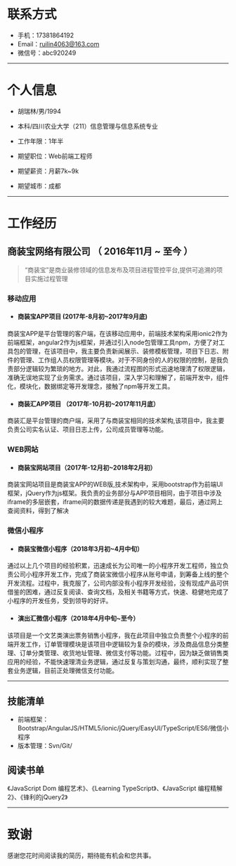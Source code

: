 # 联系方式

- 手机：17381864192
- Email：ruilin4063@163.com 
- 微信号：abc920249

---

# 个人信息

 - 胡瑞林/男/1994 
 - 本科/四川农业大学（211）信息管理与信息系统专业 
 - 工作年限：1年半

 - 期望职位：Web前端工程师
 - 期望薪资：月薪7k~9k
 - 期望城市：成都

---

# 工作经历

## 商装宝网络有限公司 （ 2016年11月 ~ 至今 ）

> “商装宝”是商业装修领域的信息发布及项目进程管控平台,提供可追溯的项目实施过程管理


### 移动应用

- #### 商装宝APP项目 (2017年-8月初~2017年9月底)
商装宝APP是平台管理的客户端，在该移动应用中，前端技术架构采用ionic2作为前端框架，angular2作为js框架，并通过引入node包管理工具npm，方便了对工具包的管理，在该项目中，我主要负责新闻展示、装修模板管理，项目下日志、附件的管理、工作组人员权限管理等模块。对于不同身份的人的权限的控制，是我负责部分逻辑较为繁琐的地方。对此，我通过流程图的形式迅速地理清了权限逻辑，准确无误地实现了业务需求。通过该项目，深入学习和理解了，前端开发中，组件化，模块化，数据绑定等开发理念，接触了npm等开发工具。

- #### 商装汇APP项目 （2017年-10月初~2017年11月底）
商装汇是平台管理的商户端，采用了与商装宝相同的技术架构,该项目中，我主要负责公司实名认证、项目日志上传，公司成员管理等功能。


### WEB网站


- #### 商装宝网站项目（2017年-12月初~2018年2月初）
商装宝网站项目是商装宝APP的WEB版,技术架构中，采用bootstrap作为前端UI框架，jQuery作为js框架。我负责的业务部分与APP项目相同，由于项目中涉及iframe的多层嵌套，iframe间的数据传递是我遇到的较大难题，最后，通过网上查阅资料，得到了解决




### 微信小程序


- #### 商装宝微信小程序（2018年3月初~4月中旬）
通过以上几个项目的经验积累，迅速成长为公司唯一的小程序开发工程师，独立负责公司小程序开发工作，完成了商装宝微信小程序从账号申请，到筹备上线的整个开发流程。过程中，我克服了，公司内部没有小程序开发经验，没有现成产品可供借鉴的困难，通过反复阅读、查询文档，及相关书籍等方式，快速、稳健地完成了小程序的开发任务，受到领导的好评。

- #### 演出汇微信小程序（2018年4月中旬~至今）
该项目是一个文艺类演出票务销售小程序，我在此项目中独立负责整个小程序的前端开发工作，订单管理模块是该项目中逻辑较为复杂的模块，涉及商品信息分类整理、订单分类管理、收货地址管理、微信支付等功能。过程中，因为缺乏做销售类应用的经验，不能快速理清业务逻辑，通过反复与策划沟通，最终，顺利实现了整套业务逻辑，目前正处理微信支付功能。


---



## 技能清单

- 前端框架：Bootstrap/AngularJS/HTML5/ionic/jQuery/EasyUI/TypeScript/ES6/微信小程序
- 版本管理：Svn/Git/

## 阅读书单


《JavaScript Dom 编程艺术》、《Learning TypeScript》、《JavaScript 编程精解2》、《锋利的jQuery2》

---

# 致谢
感谢您花时间阅读我的简历，期待能有机会和您共事。
